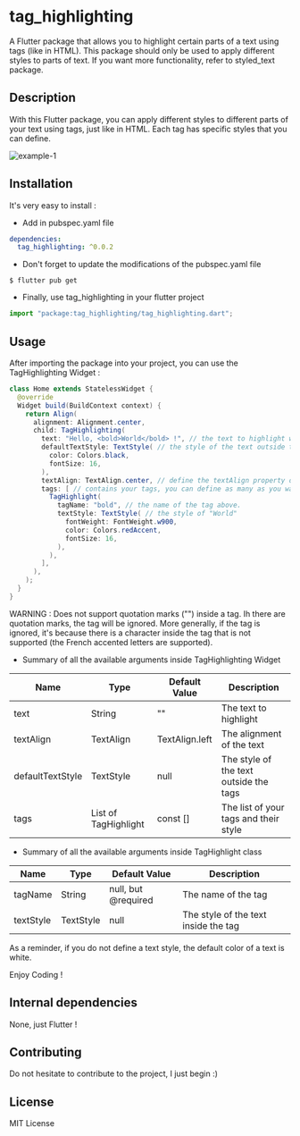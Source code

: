 # tag_highlighting

A Flutter package that allows you to highlight certain parts of a text using tags (like in HTML).
This package should only be used to apply different styles to parts of text. If you want more functionality, refer to styled_text package.

## Description

With this Flutter package, you can apply different styles to different parts of your text using tags, just like in HTML. Each tag has specific styles that you can define.

![example-1](https://learnweb.sciencesky.fr/tag_highlighting_example.jpg)

## Installation

It's very easy to install :

- Add in pubspec.yaml file

```yaml
dependencies:
  tag_highlighting: ^0.0.2
```

- Don't forget to update the modifications of the pubspec.yaml file

```
$ flutter pub get
```

- Finally, use tag_highlighting in your flutter project

```javascript
import "package:tag_highlighting/tag_highlighting.dart";
```

## Usage

After importing the package into your project, you can use the TagHighlighting Widget :

```java
class Home extends StatelessWidget {
  @override
  Widget build(BuildContext context) {
    return Align(
      alignment: Alignment.center,
      child: TagHighlighting(
        text: "Hello, <bold>World</bold> !", // the text to highlight with the tag(s)
        defaultTextStyle: TextStyle( // the style of the text outside the tag(s)
          color: Colors.black,
          fontSize: 16,
        ),
        textAlign: TextAlign.center, // define the textAlign property of the text here
        tags: [ // contains your tags, you can define as many as you want !
          TagHighlight(
            tagName: "bold", // the name of the tag above.
            textStyle: TextStyle( // the style of "World"
              fontWeight: FontWeight.w900,
              color: Colors.redAccent,
              fontSize: 16,
            ),
          ),
        ],
      ),
    );
  }
}
```

WARNING : Does not support quotation marks ("") inside a tag. Ih there are quotation marks, the tag will be ignored. More generally, if the tag is ignored, it's because there is a character inside the tag that is not supported (the French accented letters are supported).

- Summary of all the available arguments inside TagHighlighting Widget

| Name             | Type                 | Default Value  | Description                            |
| ---------------- | -------------------- | -------------- | -------------------------------------- |
| text             | String               | ""             | The text to highlight                  |
| textAlign        | TextAlign            | TextAlign.left | The alignment of the text              |
| defaultTextStyle | TextStyle            | null           | The style of the text outside the tags |
| tags             | List of TagHighlight | const []       | The list of your tags and their style  |

- Summary of all the available arguments inside TagHighlight class

| Name      | Type      | Default Value       | Description                          |
| --------- | --------- | ------------------- | ------------------------------------ |
| tagName   | String    | null, but @required | The name of the tag                  |
| textStyle | TextStyle | null                | The style of the text inside the tag |

As a reminder, if you do not define a text style, the default color of a text is white.

Enjoy Coding !

## Internal dependencies

None, just Flutter !

## Contributing

Do not hesitate to contribute to the project, I just begin :)

## License

MIT License
